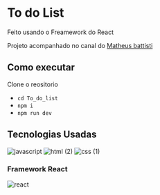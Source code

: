 # To do List
<p>Feito usando o Freamework do React </P>
<p>Projeto acompanhado no canal do <a href="https://www.youtube.com/@MatheusBattisti">Matheus battisti</a> </p>
  
  
 ## Como executar
 <p>Clone o reositorio</p>
 
 - `cd To_do_list`
 - `npm i`
 - `npm run dev`





  ## Tecnologias Usadas
  
  ![javascript](https://github.com/GabrielNathan12/To-do-List/assets/76185909/72f8eb0a-3e35-4253-9f5d-88d769e67f21)
  ![html (2)](https://github.com/GabrielNathan12/To-do-List/assets/76185909/caf98005-7dbf-4f32-8264-51ad5087a86f)
  ![css (1)](https://github.com/GabrielNathan12/To-do-List/assets/76185909/76474dd6-a86c-48ed-b85f-8e7505ac633b)
  
  ### Framework React
  
  ![react](https://github.com/GabrielNathan12/To-do-List/assets/76185909/af4afa6e-5929-4d9c-b741-b33d29a3b81b)

